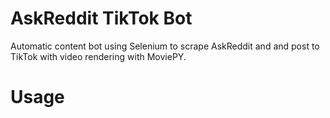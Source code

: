 # AskReddit TikTok Bot
Automatic content bot using Selenium to scrape AskReddit and and post to TikTok with video rendering with MoviePY.
# Usage
